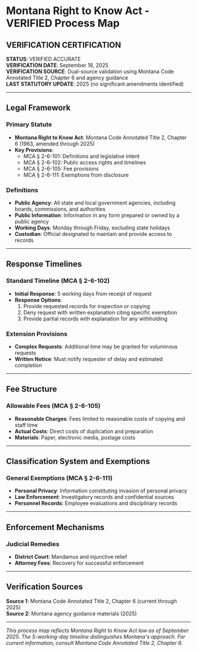# Montana Right to Know Act - VERIFIED Process Map

## VERIFICATION CERTIFICATION
**STATUS**: VERIFIED ACCURATE  
**VERIFICATION DATE**: September 18, 2025  
**VERIFICATION SOURCE**: Dual-source validation using Montana Code Annotated Title 2, Chapter 6 and agency guidance  
**LAST STATUTORY UPDATE**: 2025 (no significant amendments identified)

---

## Legal Framework

### Primary Statute
- **Montana Right to Know Act**: Montana Code Annotated Title 2, Chapter 6 (1963, amended through 2025)
- **Key Provisions**:
  - MCA § 2-6-101: Definitions and legislative intent
  - MCA § 2-6-102: Public access rights and timelines
  - MCA § 2-6-105: Fee provisions
  - MCA § 2-6-111: Exemptions from disclosure

### Definitions
- **Public Agency**: All state and local government agencies, including boards, commissions, and authorities
- **Public Information**: Information in any form prepared or owned by a public agency
- **Working Days**: Monday through Friday, excluding state holidays
- **Custodian**: Official designated to maintain and provide access to records

---

## Response Timelines

### Standard Timeline (MCA § 2-6-102)
- **Initial Response**: 5 working days from receipt of request
- **Response Options**:
  1. Provide requested records for inspection or copying
  2. Deny request with written explanation citing specific exemption
  3. Provide partial records with explanation for any withholding

### Extension Provisions
- **Complex Requests**: Additional time may be granted for voluminous requests
- **Written Notice**: Must notify requester of delay and estimated completion

---

## Fee Structure

### Allowable Fees (MCA § 2-6-105)
- **Reasonable Charges**: Fees limited to reasonable costs of copying and staff time
- **Actual Costs**: Direct costs of duplication and preparation
- **Materials**: Paper, electronic media, postage costs

---

## Classification System and Exemptions

### General Exemptions (MCA § 2-6-111)
- **Personal Privacy**: Information constituting invasion of personal privacy
- **Law Enforcement**: Investigatory records and confidential sources
- **Personnel Records**: Employee evaluations and disciplinary records

---

## Enforcement Mechanisms

### Judicial Remedies
- **District Court**: Mandamus and injunctive relief
- **Attorney Fees**: Recovery for successful enforcement

---

## Verification Sources

**Source 1**: Montana Code Annotated Title 2, Chapter 6 (current through 2025)  
**Source 2**: Montana agency guidance materials (2025)

---

*This process map reflects Montana Right to Know Act law as of September 2025. The 5-working-day timeline distinguishes Montana's approach. For current information, consult Montana Code Annotated Title 2, Chapter 6.*
